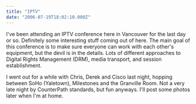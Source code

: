 ```yaml
---
title: "IPTV"
date: "2006-07-19T18:02:10.000Z"
---
```


I've been attending an IPTV conference here in Vancouver for the last day or so. Definitely some interesting stuff coming out of here. The main goal of this conference is to make sure everyone can work with each other's equipment, but the devil is in the details. Lots of different approaches to Digital Rights Management (DRM), media transport, and session establishment.

I went out for a while with Chris, Derek and Cisco last night, hopping between SoHo (Yaletown), Milestones and the Granville Room. Not a very late night by CounterPath standards, but fun anyways. I'll post some photos later when I'm at home.
